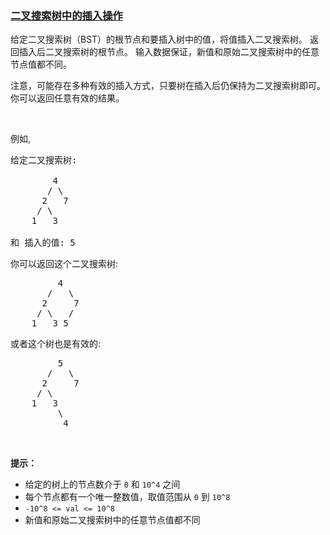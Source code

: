 ### [二叉搜索树中的插入操作](https://leetcode-cn.com/problems/insert-into-a-binary-search-tree)

<p>给定二叉搜索树（BST）的根节点和要插入树中的值，将值插入二叉搜索树。 返回插入后二叉搜索树的根节点。 输入数据保证，新值和原始二叉搜索树中的任意节点值都不同。</p>

<p>注意，可能存在多种有效的插入方式，只要树在插入后仍保持为二叉搜索树即可。 你可以返回任意有效的结果。</p>

<p>&nbsp;</p>

<p>例如,&nbsp;</p>

<pre>给定二叉搜索树:

        4
       / \
      2   7
     / \
    1   3

和 插入的值: 5
</pre>

<p>你可以返回这个二叉搜索树:</p>

<pre>         4
       /   \
      2     7
     / \   /
    1   3 5
</pre>

<p>或者这个树也是有效的:</p>

<pre>         5
       /   \
      2     7
     / \   
    1   3
         \
          4
</pre>

<p>&nbsp;</p>

<p><strong>提示：</strong></p>

<ul>
	<li>给定的树上的节点数介于 <code>0</code> 和 <code>10^4</code> 之间</li>
	<li>每个节点都有一个唯一整数值，取值范围从 <code>0</code> 到 <code>10^8</code></li>
	<li><code>-10^8 &lt;= val &lt;= 10^8</code></li>
	<li>新值和原始二叉搜索树中的任意节点值都不同</li>
</ul>
